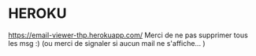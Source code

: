 # HEROKU
https://email-viewer-thp.herokuapp.com/
Merci de ne pas supprimer tous les msg :)
(ou merci de signaler si aucun mail ne s'affiche... )
